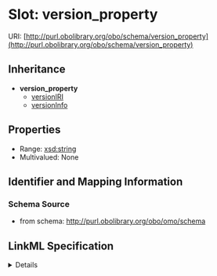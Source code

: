 # Slot: version_property

URI: [http://purl.obolibrary.org/obo/schema/version_property](http://purl.obolibrary.org/obo/schema/version_property)




## Inheritance

* **version_property**
    * [versionIRI](versionIRI.md)
    * [versionInfo](versionInfo.md)





## Properties

* Range: [xsd:string](http://www.w3.org/2001/XMLSchema#string)
* Multivalued: None







## Identifier and Mapping Information







### Schema Source


* from schema: http://purl.obolibrary.org/obo/omo/schema




## LinkML Specification

<details>
```yaml
name: version_property
from_schema: http://purl.obolibrary.org/obo/omo/schema
rank: 1000
abstract: true
alias: version_property
range: string

```
</details>